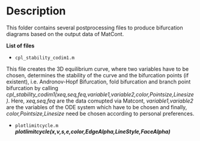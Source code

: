 # Description

This folder contains several postprocessing files to produce bifurcation diagrams based on the output data of MatCont. 

**List of files**
- `cpl_stability_codim1.m`

This file creates the 3D equilibrium curve, where two variables have to be chosen, determines the stability of the curve and the bifurcation points (if existent), i.e. Andronov-Hopf Bifurcation, fold bifurcation and branch point bifurcation by calling *cpl_stability_codim1(xeq,seq,feq,variable1,variable2,color,Pointsize,Linesize)*. Here, *xeq,seq,feq* are the data comupted via Matcont, *variable1,variable2* are the variables of the ODE system which have to be chosen and finally, *color,Pointsize,Linesize* need be chosen according to personal preferences.
- `plotlimitcycle.m` ***plotlimitcycle(x,v,s,e,color,EdgeAlpha,LineStyle,FaceAlpha)***

